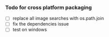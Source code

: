 ### Todo for cross platform packaging
- [ ] replace all image searches with os.path.join
- [ ] fix the dependencies issue
- [ ] test on windows
